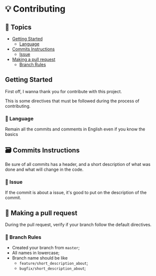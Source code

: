 # :bulb: Contributing

## :pushpin: Topics

- [Getting Started](#getting-started)
  - [Language](#speech_balloon-language)
- [Commits Instructions](#card_file_box-commits-instructions)
  - [Issue](#issue)
- [Making a pull request](#tada-making-the-pull-request)
  - [Branch Rules](#triangular_flag_on_post-pencil-branch-rules)


## Getting Started

First off, I wanna thank you for contribute with this project.

This is some directives that must be followed during the process of contributing.

### :speech_balloon: Language

Remain all the commits and comments in English even if you know the basics


## :card_file_box: Commits Instructions 

Be sure of all commits has a header, and a short description of what was done and what will change in the code.

### :triangular_flag_on_post: Issue

If the commit is about a issue, it's good to put on the description of the commit.


## :tada: Making a pull request

During the pull request, verify if your branch follow the default directives.

### :pencil: Branch Rules
  - Created your branch from `master`;
  - All names in lowercase;
  - Branch name should be like
    - `feature/short_description_about`;
    - `bugfix/short_description_about`;

